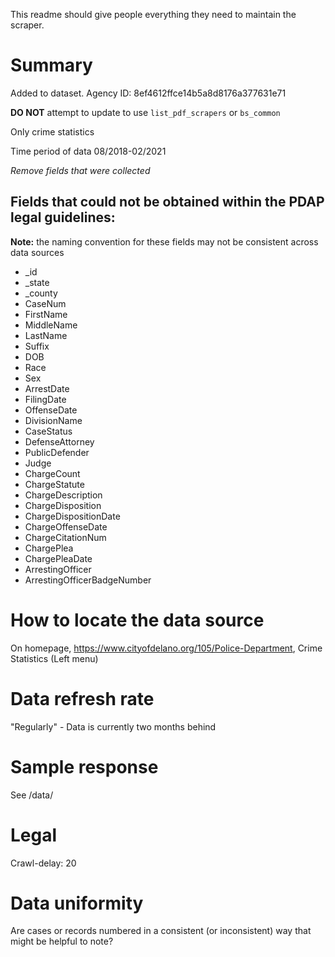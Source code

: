 This readme should give people everything they need to maintain the scraper.

# Summary
Added to dataset. Agency ID: 8ef4612ffce14b5a8d8176a377631e71

**DO NOT** attempt to update to use `list_pdf_scrapers` or `bs_common`

Only crime statistics

Time period of data 08/2018-02/2021

_Remove fields that were collected_
## Fields that could not be obtained within the PDAP legal guidelines:
**Note:** the naming convention for these fields may not be consistent across data sources
* _id
* _state
* _county
* CaseNum
* FirstName
* MiddleName
* LastName
* Suffix
* DOB
* Race
* Sex
* ArrestDate
* FilingDate
* OffenseDate
* DivisionName
* CaseStatus
* DefenseAttorney
* PublicDefender
* Judge
* ChargeCount
* ChargeStatute
* ChargeDescription
* ChargeDisposition
* ChargeDispositionDate
* ChargeOffenseDate
* ChargeCitationNum
* ChargePlea
* ChargePleaDate
* ArrestingOfficer
* ArrestingOfficerBadgeNumber

# How to locate the data source
On homepage, https://www.cityofdelano.org/105/Police-Department, Crime Statistics (Left menu)

# Data refresh rate
"Regularly" - Data is currently two months behind

# Sample response
See /data/

# Legal
Crawl-delay: 20

# Data uniformity
Are cases or records numbered in a consistent (or inconsistent) way that might be helpful to note?
